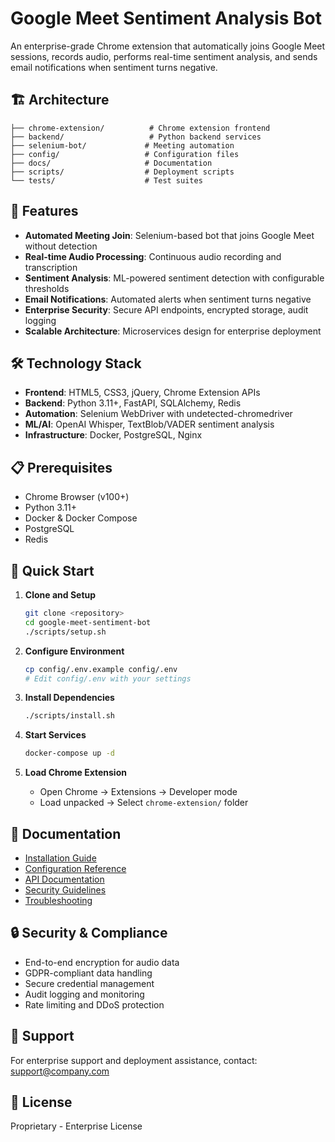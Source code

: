 # Google Meet Sentiment Analysis Bot

An enterprise-grade Chrome extension that automatically joins Google Meet sessions, records audio, performs real-time sentiment analysis, and sends email notifications when sentiment turns negative.

## 🏗️ Architecture

```
├── chrome-extension/          # Chrome extension frontend
├── backend/                   # Python backend services
├── selenium-bot/             # Meeting automation
├── config/                   # Configuration files
├── docs/                     # Documentation
├── scripts/                  # Deployment scripts
└── tests/                    # Test suites
```

## 🚀 Features

- **Automated Meeting Join**: Selenium-based bot that joins Google Meet without detection
- **Real-time Audio Processing**: Continuous audio recording and transcription
- **Sentiment Analysis**: ML-powered sentiment detection with configurable thresholds
- **Email Notifications**: Automated alerts when sentiment turns negative
- **Enterprise Security**: Secure API endpoints, encrypted storage, audit logging
- **Scalable Architecture**: Microservices design for enterprise deployment

## 🛠️ Technology Stack

- **Frontend**: HTML5, CSS3, jQuery, Chrome Extension APIs
- **Backend**: Python 3.11+, FastAPI, SQLAlchemy, Redis
- **Automation**: Selenium WebDriver with undetected-chromedriver
- **ML/AI**: OpenAI Whisper, TextBlob/VADER sentiment analysis
- **Infrastructure**: Docker, PostgreSQL, Nginx

## 📋 Prerequisites

- Chrome Browser (v100+)
- Python 3.11+
- Docker & Docker Compose
- PostgreSQL
- Redis

## 🚀 Quick Start

1. **Clone and Setup**
   ```bash
   git clone <repository>
   cd google-meet-sentiment-bot
   ./scripts/setup.sh
   ```

2. **Configure Environment**
   ```bash
   cp config/.env.example config/.env
   # Edit config/.env with your settings
   ```

3. **Install Dependencies**
   ```bash
   ./scripts/install.sh
   ```

4. **Start Services**
   ```bash
   docker-compose up -d
   ```

5. **Load Chrome Extension**
   - Open Chrome → Extensions → Developer mode
   - Load unpacked → Select `chrome-extension/` folder

## 📖 Documentation

- [Installation Guide](docs/installation.md)
- [Configuration Reference](docs/configuration.md)
- [API Documentation](docs/api.md)
- [Security Guidelines](docs/security.md)
- [Troubleshooting](docs/troubleshooting.md)

## 🔒 Security & Compliance

- End-to-end encryption for audio data
- GDPR-compliant data handling
- Secure credential management
- Audit logging and monitoring
- Rate limiting and DDoS protection

## 📧 Support

For enterprise support and deployment assistance, contact: support@company.com

## 📄 License

Proprietary - Enterprise License